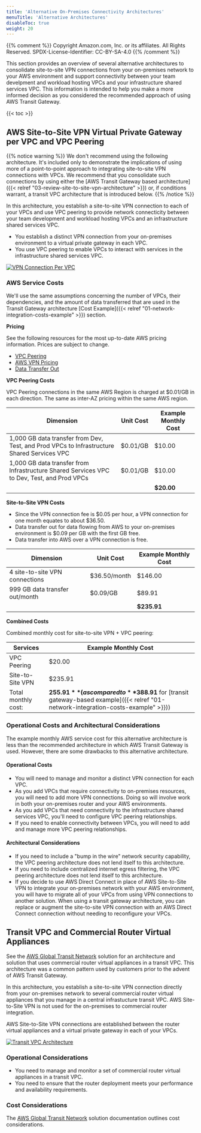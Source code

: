 ```yaml
---
title: 'Alternative On-Premises Connectivity Architectures'
menuTitle: 'Alternative Architectures'
disableToc: true
weight: 20
---
```


{{% comment %}}
Copyright Amazon.com, Inc. or its affiliates. All Rights Reserved.
SPDX-License-Identifier: CC-BY-SA-4.0
{{% /comment %}}

This section provides an overview of several alternative architectures to consolidate site-to-site VPN connections from your on-premises network to your AWS environment and support connectivity between your team develpment and workload hosting VPCs and your infrastructure shared services VPC.  This information is intended to help you make a more informed decision as you considered the recommended approach of using AWS Transit Gateway.

{{< toc >}}

## AWS Site-to-Site VPN Virtual Private Gateway per VPC and VPC Peering

{{% notice warning %}}
We don't recommend using the following architecture. It's included only to demonstrate the implications of using more of a point-to-point approach to integrating site-to-site VPN connections with VPCs.  We recommend that you consolidate such connections by using either the [AWS Transit Gateway based architecture]({{< relref "03-review-site-to-site-vpn-architecture" >}}) or, if conditions warrant, a transit VPC architecture that is introduced below.
{{% /notice %}}

In this architecture, you establish a site-to-site VPN connection to each of your VPCs and use VPC peering to provide network connecticity between your team development and workload hosting VPCs and an infrastructure shared services VPC.

* You establish a distinct VPN connection from your on-premises environment to a virtual private gateway in each VPC.
* You use VPC peering to enable VPCs to interact with services in the infrastructure shared services VPC.

[![VPN Connection Per VPC](/images/05-optional/01-hybrid-networking/site-to-site-vpn-site-to-site-vpn-each-vpc.png?height=600px)](/images/05-optional/01-hybrid-networking/site-to-site-vpn-site-to-site-vpn-each-vpc.png)

### AWS Service Costs

We'll use the same assumptions concerning the number of VPCs, their dependencies, and the amount of data transferred that are used in the Transit Gateway architecture [Cost Example]({{< relref "01-network-integration-costs-example" >}}) section.

**Pricing**

See the following resources for the most up-to-date AWS pricing information. Prices are subject to change.

* [VPC Peering](https://docs.aws.amazon.com/vpc/latest/peering/vpc-peering-basics.html#vpc-peering-pricing)
* [AWS VPN Pricing](https://aws.amazon.com/vpn/pricing/)
* [Data Transfer Out](https://aws.amazon.com/ec2/pricing/on-demand/)

**VPC Peering Costs**

VPC Peering connections in the same AWS Region is charged at $0.01/GB in each direction. The same as inter-AZ pricing within the same AWS region.

|Dimension|Unit Cost|Example Monthly Cost|
|---------|---------|------------|
|1,000 GB data transfer from Dev, Test, and Prod VPCs to Infrastructure Shared Services VPC|$0.01/GB|$10.00|
|1,000 GB data transfer from Infrastructure Shared Services VPC to Dev, Test, and Prod VPCs|$0.01/GB|$10.00|
| | |**$20.00**|

**Site-to-Site VPN Costs**

* Since the VPN connection fee is $0.05 per hour, a VPN connection for one month equates to about $36.50.
* Data transfer out for data flowing from AWS to your on-premises environment is $0.09 per GB with the first GB free.
* Data transfer into AWS over a VPN connection is free.

|Dimension|Unit Cost|Example Monthly Cost|
|---------|---------|------------|
|4 site-to-site VPN connections|$36.50/month|$146.00|
|999 GB data transfer out/month|$0.09/GB|$89.91|
| | |**$235.91**|

**Combined Costs**

Combined monthly cost for site-to-site VPN + VPC peering: 

|Services|Example Monthly Cost|
|--------|----------|
|VPC Peering|$20.00|
|Site-to-Site VPN|$235.91|
|Total monthly cost:|**$255.91** (as compared to **$388.91** for [transit gateway-based example]({{< relref "01-network-integration-costs-example" >}}))|

### Operational Costs and Architectural Considerations

The example monthly AWS service cost for this alternative architecture is less than the recommended architecture in which AWS Transit Gateway is used.  However, there are some drawbacks to this alternative architecture.

#### Operational Costs

* You will need to manage and monitor a distinct VPN connection for each VPC.
* As you add VPCs that require connectivity to on-premises resources, you will need to add more VPN connections. Doing so will involve work in both your on-premises router and your AWS environments.
* As you add VPCs that need connectivity to the infrastructure shared services VPC, you'll need to configure VPC peering relationships.
* If you need to enable connectivity between VPCs, you will need to add and manage more VPC peering relationships.

#### Architectural Considerations

* If you need to include a "bump in the wire" network security capability, the VPC peering architecture does not lend itself to this architecture.
* If you need to include centralized internet egress filtering, the VPC peering architecture does not lend itself to this architecture.
* If you decide to use AWS Direct Connect in place of AWS Site-to-Site VPN to integrate your on-premises network with your AWS environment, you will have to migrate all of your VPCs from using VPN connections to another solution. When using a transit gateway architecture, you can replace or augment the site-to-site VPN connection with an AWS Direct Connect connection without needing to reconfigure your VPCs.

## Transit VPC and Commercial Router Virtual Appliances

See the [AWS Global Transit Network](https://aws.amazon.com/solutions/implementations/aws-global-transit-network/) solution for an architecture and solution that uses commercial router virtual appliances in a transit VPC. This architecture was a common pattern used by customers prior to the advent of AWS Transit Gateway.

In this architecture, you establish a site-to-site VPN connection directly from your on-premises network to several commercial router virtual appliances that you manage in a central infrastucture transit VPC. AWS Site-to-Site VPN is not used for the on-premises to commercial router integration.

AWS Site-to-Site VPN connections are established between the router virtual appliances and a virtual private gateway in each of your VPCs.

[![Transit VPC Architecture](/images/05-optional/01-hybrid-networking/transit-vpc-architecture.png?height=600px)](/images/05-optional/01-hybrid-networking/transit-vpc-architecture.png)

### Operational Considerations

* You need to manage and monitor a set of commercial router virtual appliances in a transit VPC.
* You need to ensure that the router deployment meets your performance and availability requirements.

### Cost Considerations

The [AWS Global Transit Network](https://docs.aws.amazon.com/solutions/latest/cisco-based-transit-vpc/overview.html) solution documentation outlines cost considerations.